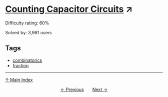 # [Counting Capacitor Circuits](https://projecteuler.net/problem=155) ↗️

Difficulty rating: 60%

Solved by: 3,981 users
## Tags

- [combinatorics](../tags/combinatorics.md)
- [fraction](../tags/fraction.md)



---

[↑ Main Index](../README.md)


<div align=center><a href='154.md'>← Previous</a> &nbsp;&nbsp; &nbsp;&nbsp;  <a href='156.md'>Next →</a></div>
